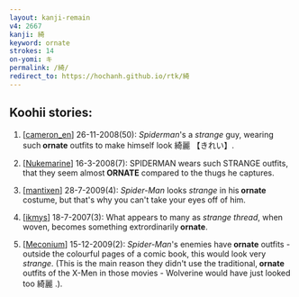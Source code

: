 ```yaml
---
layout: kanji-remain
v4: 2667
kanji: 綺
keyword: ornate
strokes: 14
on-yomi: キ
permalink: /綺/
redirect_to: https://hochanh.github.io/rtk/綺
---
```


## Koohii stories: 

1) [<a href="http://kanji.koohii.com/profile/cameron_en">cameron_en</a>] 26-11-2008(50): <em>Spiderman</em>&#039;s a <em>strange</em> guy, wearing such<strong> ornate</strong> outfits to make himself look 綺麗 【きれい】.

2) [<a href="http://kanji.koohii.com/profile/Nukemarine">Nukemarine</a>] 16-3-2008(7): SPIDERMAN wears such STRANGE outfits, that they seem almost<strong> ORNATE</strong> compared to the thugs he captures.

3) [<a href="http://kanji.koohii.com/profile/mantixen">mantixen</a>] 28-7-2009(4): <em>Spider-Man</em> looks <em>strange</em> in his<strong> ornate</strong> costume, but that&#039;s why you can&#039;t take your eyes off of him.

4) [<a href="http://kanji.koohii.com/profile/ikmys">ikmys</a>] 18-7-2007(3): What appears to many as <em>strange</em> <em>thread</em>, when woven, becomes something extrordinarily<strong> ornate</strong>.

5) [<a href="http://kanji.koohii.com/profile/Meconium">Meconium</a>] 15-12-2009(2): <em>Spider-Man</em>&#039;s enemies have<strong> ornate</strong> outfits - outside the colourful pages of a comic book, this would look very <em>strange</em>. (This is the main reason they didn&#039;t use the traditional,<strong> ornate</strong> outfits of the X-Men in those movies - Wolverine would have just looked too 綺麗 .).

